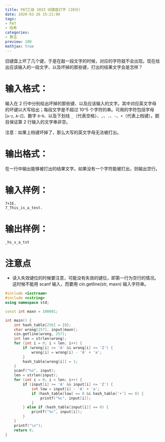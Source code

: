 ```yaml
---
title: PAT乙级 1033 旧键盘打字 (20分)
date: 2020-03-26 15:21:00
tags: 
- PAT
- 哈希
categories: 
- 算法
preview: 100
mathjax: true
---
```


旧键盘上坏了几个键，于是在敲一段文字的时候，对应的字符就不会出现。现在给出应该输入的一段文字、以及坏掉的那些键，打出的结果文字会是怎样？

# 输入格式：

输入在 2 行中分别给出坏掉的那些键、以及应该输入的文字。其中对应英文字母的坏键以大写给出；每段文字是不超过 10^5 个字符的串。可用的字符包括字母 [`a`-`z`, `A`-`Z`]、数字 `0`-`9`、以及下划线 `_`（代表空格）、`,`、`.`、`-`、`+`（代表上档键）。题目保证第 2 行输入的文字串非空。

注意：如果上档键坏掉了，那么大写的英文字母无法被打出。

# 输出格式：

在一行中输出能够被打出的结果文字。如果没有一个字符能被打出，则输出空行。

# 输入样例：

```in
7+IE.
7_This_is_a_test.
```

# 输出样例：

```out
_hs_s_a_tst
```

# 注意点

- 读入失效键位的时候要注意，可能没有失效的键位，即第一行为空行的情况。这时候不能用 scanf 输入，而要用 cin.getline(str, maxn) 输入字符串。

```cpp
#include <iostream>
#include <cstring>
using namespace std;

const int maxn = 100001;

int main() {
    int hash_table[256] = {0};
    char wrong[257], input[maxn];
    cin.getline(wrong, 257);
    int len = strlen(wrong);
    for (int i = 0; i < len; i++) {
        if (wrong[i] >= 'A' && wrong[i] <= 'Z') {
            wrong[i] = wrong[i] - 'A' + 'a';
        }
        hash_table[wrong[i]] = 1;
    }
    scanf("%s", input);
    len = strlen(input);
    for (int i = 0; i < len; i++) {
        if (input[i] >= 'A' && input[i] <= 'Z') {
            int low = input[i] - 'A' + 'a';
            if (hash_table[low] == 0 && hash_table['+'] == 0) {
                printf("%c", input[i]);
            }
        } else if (hash_table[input[i]] == 0) {
            printf("%c", input[i]);
        }
    }
    printf("\n");
    return 0;
}
```

